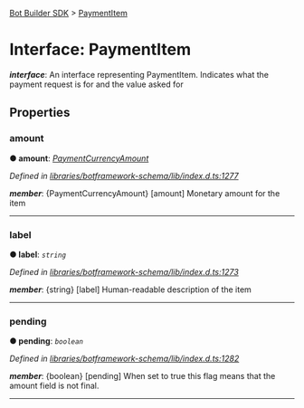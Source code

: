 [Bot Builder SDK](../README.md) > [PaymentItem](../interfaces/botbuilder.paymentitem.md)



# Interface: PaymentItem

*__interface__*: An interface representing PaymentItem. Indicates what the payment request is for and the value asked for



## Properties
<a id="amount"></a>

###  amount

**●  amount**:  *[PaymentCurrencyAmount](botbuilder.paymentcurrencyamount.md)* 

*Defined in [libraries/botframework-schema/lib/index.d.ts:1277](https://github.com/Microsoft/botbuilder-js/blob/f596b7c/libraries/botframework-schema/lib/index.d.ts#L1277)*


*__member__*: {PaymentCurrencyAmount} [amount] Monetary amount for the item





___

<a id="label"></a>

###  label

**●  label**:  *`string`* 

*Defined in [libraries/botframework-schema/lib/index.d.ts:1273](https://github.com/Microsoft/botbuilder-js/blob/f596b7c/libraries/botframework-schema/lib/index.d.ts#L1273)*


*__member__*: {string} [label] Human-readable description of the item





___

<a id="pending"></a>

###  pending

**●  pending**:  *`boolean`* 

*Defined in [libraries/botframework-schema/lib/index.d.ts:1282](https://github.com/Microsoft/botbuilder-js/blob/f596b7c/libraries/botframework-schema/lib/index.d.ts#L1282)*


*__member__*: {boolean} [pending] When set to true this flag means that the amount field is not final.





___



